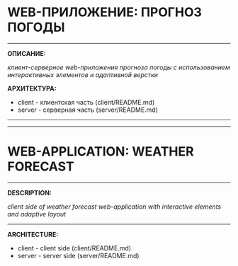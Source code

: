 WEB-ПРИЛОЖЕНИЕ: ПРОГНОЗ ПОГОДЫ
=
***
**ОПИСАНИЕ:**

_клиент-серверное web-приложения прогноза погоды с использованием интерактивных элементов и адаптивной верстки_

**АРХИТЕКТУРА:**
+ client - клиентская часть (client/README.md)
+ server - серверная часть (server/README.md)
***
***
WEB-APPLICATION: WEATHER FORECAST
=
***
**DESCRIPTION:**

_client side of weather forecast web-application with interactive elements and adaptive layout_

***

**ARCHITECTURE:**
+ client - client side (client/README.md)
+ server - server side (server/README.md)